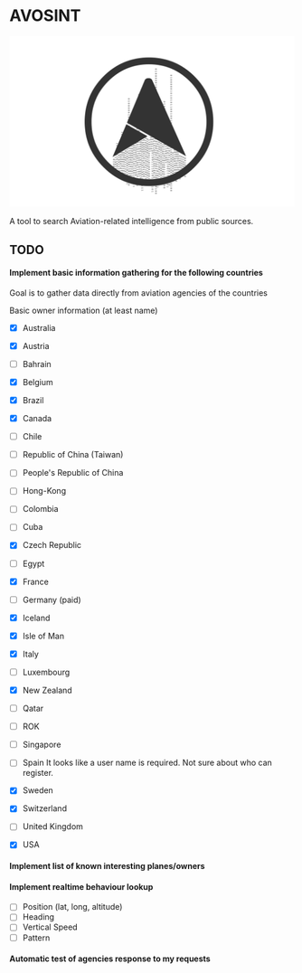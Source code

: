 # AVOSINT
![Logo of AVOSINT](./logo/AVOSINT.svg)

A tool to search Aviation-related intelligence from public sources.

## TODO

#### Implement basic information gathering for the following countries

Goal is to gather data directly from aviation agencies of the countries

Basic owner information (at least name)
- [x] Australia
- [x] Austria
- [ ] Bahrain
- [x] Belgium
- [x] Brazil
- [x] Canada
- [ ] Chile
- [ ] Republic of China (Taiwan)
- [ ] People's Republic of China
- [ ] Hong-Kong
- [ ] Colombia
- [ ] Cuba
- [x] Czech Republic
- [ ] Egypt
- [x] France
- [ ] Germany (paid)
- [x] Iceland
- [x] Isle of Man
- [x] Italy
- [ ] Luxembourg
- [x] New Zealand
- [ ] Qatar
- [ ] ROK
- [ ] Singapore
- [ ] Spain It looks like a user name is required. Not sure about who can register.
- [x] Sweden
- [x] Switzerland
- [ ] United Kingdom
- [x] USA


#### Implement list of known interesting planes/owners


#### Implement realtime behaviour lookup
- [ ] Position (lat, long, altitude)
- [ ] Heading
- [ ] Vertical Speed
- [ ] Pattern

#### Automatic test of agencies response to my requests
